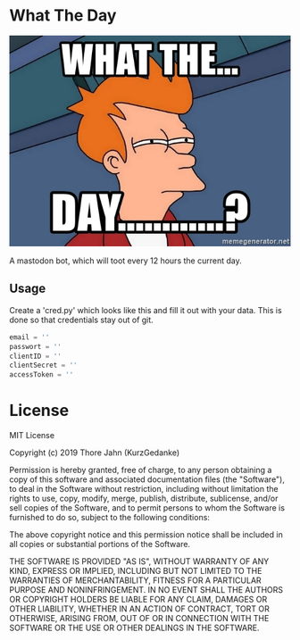 # What The Day

![Futurama Fry Meme - What the... day...?](https://raw.githubusercontent.com/KurzGedanke/whatTheDay/master/assets/what-the-day.jpg)

A mastodon bot, which will toot every 12 hours the current day.

## Usage

Create a 'cred.py' which looks like this and fill it out with your data. This is done so that credentials stay out of git.

```python
email = ''
passwort = ''
clientID = ''
clientSecret = ''
accessToken = ''
```

# License

MIT License

Copyright (c) 2019 Thore Jahn (KurzGedanke)

Permission is hereby granted, free of charge, to any person obtaining a copy
of this software and associated documentation files (the "Software"), to deal
in the Software without restriction, including without limitation the rights
to use, copy, modify, merge, publish, distribute, sublicense, and/or sell
copies of the Software, and to permit persons to whom the Software is
furnished to do so, subject to the following conditions:

The above copyright notice and this permission notice shall be included in all
copies or substantial portions of the Software.

THE SOFTWARE IS PROVIDED "AS IS", WITHOUT WARRANTY OF ANY KIND, EXPRESS OR
IMPLIED, INCLUDING BUT NOT LIMITED TO THE WARRANTIES OF MERCHANTABILITY,
FITNESS FOR A PARTICULAR PURPOSE AND NONINFRINGEMENT. IN NO EVENT SHALL THE
AUTHORS OR COPYRIGHT HOLDERS BE LIABLE FOR ANY CLAIM, DAMAGES OR OTHER
LIABILITY, WHETHER IN AN ACTION OF CONTRACT, TORT OR OTHERWISE, ARISING FROM,
OUT OF OR IN CONNECTION WITH THE SOFTWARE OR THE USE OR OTHER DEALINGS IN THE
SOFTWARE.
